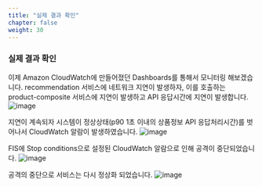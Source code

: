 ```yaml
---
title: "실제 결과 확인"
chapter: false
weight: 30
---
```


### 실제 결과 확인

이제 Amazon CloudWatch에 만들어졌던 Dashboards를 통해서 모니터링 해보겠습니다. recommendation 서비스에 네트워크 지연이 발생하자, 이를 호출하는 product-composite 서비스에 지연이 발생하고 API 응답시간에 지연이 발생합니다.
![image](/images/20_ec2/experiment_09.png)

지연이 계속되자 시스템이 정상상태(p90 1초 이내의 상품정보 API 응답처리시간)를 벗어나서 CloudWatch 알람이 발생하였습니다.
![image](/images/20_ec2/experiment_10.png)

FIS에 Stop conditions으로 설정된 CloudWatch 알람으로 인해 공격이 중단되었습니다.
![image](/images/20_ec2/experiment_11.png)

공격의 중단으로 서비스는 다시 정상화 되었습니다.
![image](/images/20_ec2/experiment_12.png)
